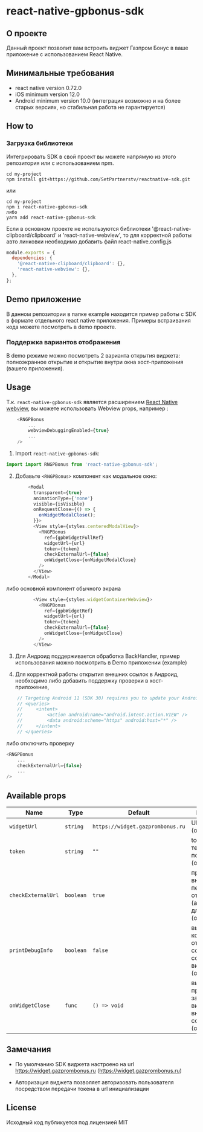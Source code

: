 # react-native-gpbonus-sdk

## О проекте

Данный проект позволит вам встроить виджет Газпром Бонус в ваше приложение с использованием React Native.

## Минимальные требования

- react native version 0.72.0
- iOS minimum version 12.0
- Android minimum version 10.0 (интеграция возможно и на более старых версиях, но стабильная работа не гарантируется)

## How to

### Загрузка библиотеки

Интегрировать SDK в свой проект вы можете напрямую из этого репозитория или с использованием npm.

```
cd my-project
npm install git+https://github.com/SetPartnerstv/reactnative-sdk.git
```

или

```
cd my-project
npm i react-native-gpbonus-sdk
либо
yarn add react-native-gpbonus-sdk
```

Если в основном проекте не используются библиотеки '@react-native-clipboard/clipboard' и 'react-native-webview', то для корректной работы авто линковки необходимо добавить файл react-native.config.js

```javascript
module.exports = {
  dependencies: {
    '@react-native-clipboard/clipboard': {},
    'react-native-webview': {},
  },
};
```

## Demo приложение

В данном репозитории в папке example находится пример работы с SDK в формате отдельного react native приложения. Примеры встраивания кода можете посмотреть в demo проекте.

### Поддержка вариантов отображения

В demo режиме можно посмотреть 2 варианта открытия виджета: полноэкранное открытие и открытие внутри окна хост-приложения (вашего приложения).


## Usage

Т.к. `react-native-gpbonus-sdk` является расширением [React Native webview](https://github.com/react-native-webview/react-native-webview), вы можете использовать Webview props, например :

```javascript
    <RNGPBonus
        ...
        webviewDebuggingEnabled={true}
        ...
    />
```


1.  Import `react-native-gpbonus-sdk`:

```javascript
import import RNGPBonus from 'react-native-gpbonus-sdk';
```

2.  Добавьте `<RNGPBonus>` компонент как модальное окно:

```javascript
        <Modal
          transparent={true}
          animationType={'none'}
          visible={isVisible}
          onRequestClose={() => {
            onWidgetModalClose();
          }}>
          <View style={styles.centeredModalView}>
            <RNGPBonus
              ref={gpbWidgetFullRef}
              widgetUrl={url}
              token={token}
              checkExternalUrl={false}
              onWidgetClose={onWidgetModalClose}
            />
          </View>
        </Modal>
```
либо основной компонент обычного экрана

```javascript
          <View style={styles.widgetContainerWebview}>
            <RNGPBonus
              ref={gpbWidgetRef}
              widgetUrl={url}
              token={token}
              checkExternalUrl={false}
              onWidgetClose={onWidgetClose}
            />
          </View>
```



3. Для Андроид поддерживается обработка BackHandler, пример использования можно посмотрить в Demo приложении (example)

4. Для корректной работы открытия внешних ссылок в Андроид, необходимо либо добавить поддержку проверки в хост-приложение,

```javascript
    // Targeting Android 11 (SDK 30) requires you to update your AndroidManifest.xml and include a list of applications you're querying
    // <queries>
    //     <intent>
    //         <action android:name="android.intent.action.VIEW" />
    //         <data android:scheme="https" android:host="*" />
    //     </intent>
    // </queries>
```

 либо отключить проверку

```javascript
<RNGPBonus
    ...
    checkExternalUrl={false}
    ...
/>
```


## Available props

| Name                             | Type                 | Default                        | Description                                                                                                                                |
| -------------------------------- | -------------------- | ------------------------------ | ------------------------------------------------------------------------------------------------------------------------------------------ |
| `widgetUrl`                      | `string`             |`https://widget.gazprombonus.ru`| URL виджета (опционально)                                                                                                                  |
| `token`                          | `string`             |`""`                            | token текущего пользователя (опционально)                                                                                                  |
| `checkExternalUrl`               | `boolean`            |`true`                          | проверка внешнего URL перед открытием (актуально для Андроид) (опционально)                                                                |
| `printDebugInfo`                 | `boolean`            |`false`                         | вывод в консоль отладочных сообщений о событиях виджета (опционально)                                                                      |
| `onWidgetClose`                  | `func`               |`() => void`                    | вызывается при закрывании виджета по внутренней ссылке (опционально)                                                                       |



## Замечания

- По умолчанию SDK виджета настроено на url https://widget.gazprombonus.ru (https://widget.gazprombonus.ru)

- Авторизация виджета позволяет авторизовать пользователя посредством передачи токена в url инициализации

## License

Исходный код публикуется под лицензией MIT
